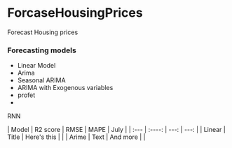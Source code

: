 # ForcaseHousingPrices
Forecast  Housing prices



###  Forecasting models

  * Linear Model
  * Arima 
  * Seasonal ARIMA
  * ARIMA with Exogenous variables
  * profet
  * 
RNN 


| Model      | R2 score | RMSE     | MAPE  | July |
| :---        |    :----:   |          ---: |   ---:  |
| Linear      | Title       | Here's this   |    |
| Arime   | Text        | And more      |      |
